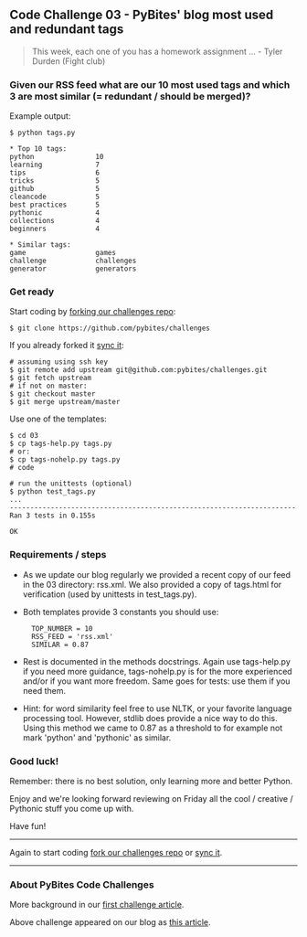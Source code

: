 ## Code Challenge 03 - PyBites' blog  most used and redundant tags

> This week, each one of you has a homework assignment ... - Tyler Durden (Fight club)

### Given our RSS feed what are our 10 most used tags and which 3 are most similar (= redundant / should be merged)?

Example output: 

	$ python tags.py

	* Top 10 tags:
	python               10
	learning             7
	tips                 6
	tricks               5
	github               5
	cleancode            5
	best practices       5
	pythonic             4
	collections          4
	beginners            4

	* Similar tags:
	game                 games
	challenge            challenges
	generator            generators

### Get ready

Start coding by [forking our challenges repo](https://github.com/pybites/challenges):

	$ git clone https://github.com/pybites/challenges
	
If you already forked it [sync it](https://help.github.com/articles/syncing-a-fork/):

	# assuming using ssh key
	$ git remote add upstream git@github.com:pybites/challenges.git 
	$ git fetch upstream
	# if not on master: 
	$ git checkout master 
	$ git merge upstream/master

Use one of the templates:

	$ cd 03
	$ cp tags-help.py tags.py
	# or:
	$ cp tags-nohelp.py tags.py
	# code

	# run the unittests (optional)
	$ python test_tags.py
	...
	----------------------------------------------------------------------
	Ran 3 tests in 0.155s

	OK


### Requirements / steps

* As we update our blog regularly we provided a recent copy of our feed in the 03 directory: rss.xml. We also provided a copy of tags.html for verification (used by unittests in test_tags.py).

* Both templates provide 3 constants you should use: 

		TOP_NUMBER = 10
		RSS_FEED = 'rss.xml'
		SIMILAR = 0.87

* Rest is documented in the methods docstrings. Again use tags-help.py if you need more guidance, tags-nohelp.py is for the more experienced and/or if you want more freedom. Same goes for tests: use them if you need them.

* Hint: for word similarity feel free to use NLTK, or your favorite language processing tool. However, stdlib does provide a nice way to do this. Using this method we came to 0.87 as a threshold to for example not mark 'python' and 'pythonic' as similar. 

### Good luck!

Remember: there is no best solution, only learning more and better Python.

Enjoy and we're looking forward reviewing on Friday all the cool / creative / Pythonic stuff you come up with.

Have fun!

---

Again to start coding [fork our challenges repo](https://github.com/pybites/challenges) or [sync it](https://help.github.com/articles/syncing-a-fork/).

---

### About PyBites Code Challenges

More background in our [first challenge article](http://pybit.es/codechallenge01.html).

Above challenge appeared on our blog as [this article](http://pybit.es/codechallenge03.html).
